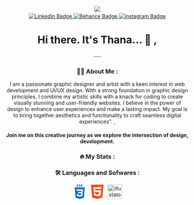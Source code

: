    <div id="header" align="center">
<div id="header" align="center">
  <img src="https://media.giphy.com/media/M9gbBd9nbDrOTu1Mqx/giphy.gif" width="100"/>
</div>
  <div id="badges">
  <a href="[your-linkedin-URL](https://www.linkedin.com/in/thanansajanr/)">
    <img src="https://img.shields.io/badge/LinkedIn-blue?style=for-the-badge&logo=linkedin&logoColor=white" alt="LinkedIn Badge"/>
  </a>
  <a href="https://www.behance.net/RTcreation">
    <img src="https://img.shields.io/badge/Behance-red?style=for-the-badge&logo=Behance&logoColor=white" alt="Behance Badge"/>
  </a>
  <a href="https://www.instagram.com/artworks.rt.creation/">
    <img src="https://img.shields.io/badge/instagram-blue?style=for-the-badge&logo=instagram&logoColor=white" alt="instagram Badge"/>
  </a>
</div>

  <h1> Hi there. It's Thana... 👋 ,</h1>
  ---

### 🙍‍♂️ About Me :
  I am a passionate graphic designer and artist with a keen interest in web development and UI/UX design. 
  With a strong foundation in graphic design principles, I combine my artistic skills with a knack for 
  coding to create visually stunning and user-friendly websites. I believe in the power of design to 
  enhance user experiences and make a lasting impact. My goal is to bring together aesthetics and 
  functionality to craft seamless digital experiences". ,<h4>Join me on this creative journey as we explore
  the intersection of design, development.</h4>
  ### :fire: My Stats :
  
  ### :hammer_and_wrench: Languages and Sofwares :
<div>
 <img src="https://github.com/devicons/devicon/blob/master/icons/css3/css3-plain-wordmark.svg"  title="CSS3" alt="CSS" width="40" height="40"/>&nbsp;
 <img src="https://github.com/devicons/devicon/blob/master/icons/html5/html5-original.svg" title="HTML5" alt="HTML" width="40" height="40"/>&nbsp;
 <img src="https://illustator.com/devicons/devicon/blob/master/icons/illustator/illustator\-original-wordmark.svg" title="illustator" **alt="illustator" width="40" height="40"/>
</div>
